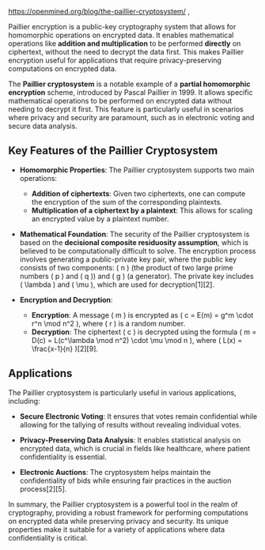 https://openmined.org/blog/the-paillier-cryptosystem/
,

Paillier encryption is a public-key cryptography system that allows for homomorphic operations on encrypted data. It enables mathematical operations like **addition and multiplication** to be performed **directly** on ciphertext, without the need to decrypt the data first. This makes Paillier encryption useful for applications that require privacy-preserving computations on encrypted data.


The **Paillier cryptosystem** is a notable example of a **partial homomorphic encryption** scheme, introduced by Pascal Paillier in 1999. It allows specific mathematical operations to be performed on encrypted data without needing to decrypt it first. This feature is particularly useful in scenarios where privacy and security are paramount, such as in electronic voting and secure data analysis.

## **Key Features of the Paillier Cryptosystem**

- **Homomorphic Properties**: The Paillier cryptosystem supports two main operations:
  - **Addition of ciphertexts**: Given two ciphertexts, one can compute the encryption of the sum of the corresponding plaintexts.
  - **Multiplication of a ciphertext by a plaintext**: This allows for scaling an encrypted value by a plaintext number.

- **Mathematical Foundation**: The security of the Paillier cryptosystem is based on the **decisional composite residuosity assumption**, which is believed to be computationally difficult to solve. The encryption process involves generating a public-private key pair, where the public key consists of two components: \( n \) (the product of two large prime numbers \( p \) and \( q \)) and \( g \) (a generator). The private key includes \( \lambda \) and \( \mu \), which are used for decryption[1][2].

- **Encryption and Decryption**:
  - **Encryption**: A message \( m \) is encrypted as \( c = E(m) = g^m \cdot r^n \mod n^2 \), where \( r \) is a random number.
  - **Decryption**: The ciphertext \( c \) is decrypted using the formula \( m = D(c) = L(c^\lambda \mod n^2) \cdot \mu \mod n \), where \( L(x) = \frac{x-1}{n} \)[2][9].

## **Applications**

The Paillier cryptosystem is particularly useful in various applications, including:

- **Secure Electronic Voting**: It ensures that votes remain confidential while allowing for the tallying of results without revealing individual votes.
  
- **Privacy-Preserving Data Analysis**: It enables statistical analysis on encrypted data, which is crucial in fields like healthcare, where patient confidentiality is essential.

- **Electronic Auctions**: The cryptosystem helps maintain the confidentiality of bids while ensuring fair practices in the auction process[2][5].

In summary, the Paillier cryptosystem is a powerful tool in the realm of cryptography, providing a robust framework for performing computations on encrypted data while preserving privacy and security. Its unique properties make it suitable for a variety of applications where data confidentiality is critical.
